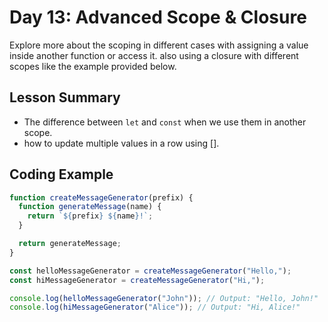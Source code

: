 # Day 13: Advanced Scope & Closure

Explore more about the scoping in different cases with assigning a value inside another function or access it.
also using a closure with different scopes like the example provided below.

## Lesson Summary

- The difference between `let` and `const` when we use them in another scope.
- how to update multiple values in a row using [].

## Coding Example

```javascript
function createMessageGenerator(prefix) {
  function generateMessage(name) {
    return `${prefix} ${name}!`;
  }

  return generateMessage;
}

const helloMessageGenerator = createMessageGenerator("Hello,");
const hiMessageGenerator = createMessageGenerator("Hi,");

console.log(helloMessageGenerator("John")); // Output: "Hello, John!"
console.log(hiMessageGenerator("Alice")); // Output: "Hi, Alice!"
```
